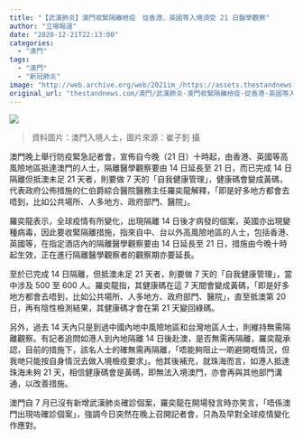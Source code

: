 ```yaml
---
title: "【武漢肺炎】澳門收緊隔離檢疫　從香港、英國等入境須受 21 日醫學觀察"
author: "立場報道"
date: "2020-12-21T22:13:00"
categories:
  - "澳門"
tags:
  - "澳門"
  - "新冠肺炎"
image: "http://web.archive.org/web/2021im_/https://assets.thestandnews.com/media/photos/86671214_2701170006586062_4498996019429638144_n_9xX9P_1200x0_57fUr.jpg"
original_url: "thestandnews.com/澳門/武漢肺炎-澳門收緊隔離檢疫-從香港-英國等入境須受-21-日醫學觀察"
---
```

![](http://web.archive.org/web/2021im_/https://assets.thestandnews.com/media/photos/86671214_2701170006586062_4498996019429638144_n_9xX9P_1200x0_57fUr.jpg)
> 資料圖片：澳門入境人士，圖片來源：崔子釗 攝

澳門晚上舉行防疫緊急記者會，宣佈自今晚（21 日）十時起，由香港、英國等高風險地區抵達澳門的人士，隔離醫學觀察要由 14 日延長至 21 日，而已完成 14 日隔離但抵澳未足 21 天者，則要做 7 天的「自我健康管理」，健康碼會變成黃碼，代表政府公佈措施的仁伯爵綜合醫院醫務主任羅奕龍解釋，「即是好多地方都會去唔到，比如公共場所、人多地方、政府部門、醫院」。

羅奕龍表示，全球疫情有所變化，出現隔離 14 日後才病發的個案，英國亦出現變種病毒，因此要收緊隔離措施，指來自中、台以外高風險地區的人士，包括香港、英國等，在指定酒店內的隔離醫學觀察要由 14 日延長至 21 日，措施由今晚十時起生效，正在進行隔離醫學觀察者的觀察期亦要延長。

至於已完成 14 日隔離，但抵澳未足 21 天者，則要做 7 天的「自我健康管理」，當中涉及 500 至 600 人。羅奕龍指，其健康碼在這 7 天間會變成黃碼，「即是好多地方都會去唔到，比如公共場所、人多地方、政府部門、醫院」，直至抵澳第 20 日，再有陰性檢測結果，其健康碼才會在第 21 天變回綠碼。

另外，過去 14 天內只是到過中國內地中風險地區和台灣地區人士，則維持無需隔離觀察。有記者追問如港人到內地隔離 14 日後赴澳，是否無需再隔離，羅奕龍承認，目前的措施下，該名人士的確無需再隔離，「唔能夠阻止一啲避開嘅情況，但我哋只能按自身情況去做入境檢疫要求」。他其後補充，就珠海而言，如港人抵達珠海未夠 21 天，相信健康碼會是黃碼，即無法入境澳門，亦會再與其他部門溝通，以改善措施。

澳門自 7 月已沒有新增武漢肺炎確診個案，羅奕龍在開場發言時亦笑言，「唔係澳門出現咗確診個案」，強調今日突然在晚上召開記者會，只為及早對全球疫情變化作應對。